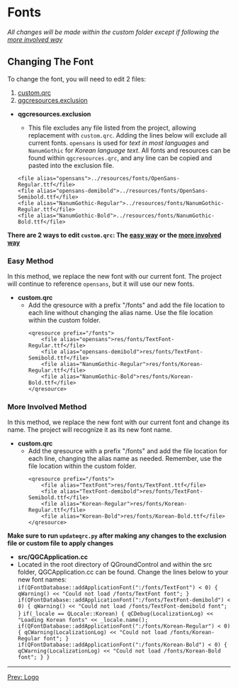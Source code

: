 # Fonts

*All changes will be made within the custom folder except if following the [more involved way](#hardermethod)*

## <a name="changingthefont"></a>Changing The Font
To change the font, you will need to edit 2 files:
 1. [custom.qrc](res/example/custom.qrc)
 2. [qgcresources.exclusion](res/example/qgcresources.exclusion)

 - **qgcresources.exclusion**
    - This file excludes any file listed from the project, allowing replacement with `custom.qrc`. Adding the lines below will exclude all current fonts. `opensans` is used for *text in most languages* and `NanumGothic` for *Korean language text*. All fonts and resources can be found within `qgcresources.qrc`, and any line can be copied and pasted into the exclusion file.

    ```
    <file alias="opensans">../resources/fonts/OpenSans-Regular.ttf</file>
    <file alias="opensans-demibold">../resources/fonts/OpenSans-Semibold.ttf</file>
    <file alias="NanumGothic-Regular">../resources/fonts/NanumGothic-Regular.ttf</file>
    <file alias="NanumGothic-Bold">../resources/fonts/NanumGothic-Bold.ttf</file>
    ```

**There are 2 ways to edit `custom.qrc`: The [easy way](#easymethod) or the [more involved way](#hardermethod)**
### <a name="easymethod"></a>Easy Method
In this method, we replace the new font with our current font. The project will continue to reference `opensans`, but it will use our new fonts.

 - **custom.qrc**
    - Add the qresource with a prefix "/fonts" and add the file location to each line without changing the alias name. Use the file location within the custom folder.
        ```
        <qresource prefix="/fonts">
            <file alias="opensans">res/fonts/TextFont-Regular.ttf</file>
            <file alias="opensans-demibold">res/fonts/TextFont-Semibold.ttf</file>
            <file alias="NanumGothic-Regular">res/fonts/Korean-Regular.ttf</file>
            <file alias="NanumGothic-Bold">res/fonts/Korean-Bold.ttf</file>
        </qresource>
        ```

### <a name="hardermethod"></a>More Involved Method
In this method, we replace the new font with our current font and change its name. The project will recognize it as its new font name.

 - **custom.qrc**
    - Add the qresource with a prefix "/fonts" and add the file location for each line, changing the alias name as needed. Remember, use the file location within the custom folder.
        ```
	    <qresource prefix="/fonts">
		    <file alias="TextFont">res/fonts/TextFont.ttf</file>
		    <file alias="TextFont-demibold">res/fonts/TextFont-Semibold.ttf</file>
		    <file alias="Korean-Regular">res/fonts/Korean-Regular.ttf</file>
		    <file alias="Korean-Bold">res/fonts/Korean-Bold.ttf</file>
	    </qresource>
        ```

**Make sure to run `updateqrc.py` after making any changes to the exclusion file or custom file to apply changes**

 - **src/QGCApplication.cc**
  - Located in the root directory of QGroundControl and within the src folder, QGCApplication.cc can be found. Change the lines below to your new font names:
        ```
        if(QFontDatabase::addApplicationFont(":/fonts/TextFont") < 0) {
            qWarning() << "Could not load /fonts/TextFont font";
        }
        if(QFontDatabase::addApplicationFont(":/fonts/TextFont-demibold") < 0) {
            qWarning() << "Could not load /fonts/TextFont-demibold font";
        }
        ```
        ```
        if(_locale == QLocale::Korean) {
            qCDebug(LocalizationLog) << "Loading Korean fonts" << _locale.name();
            if(QFontDatabase::addApplicationFont(":/fonts/Korean-Regular") < 0) {
                qCWarning(LocalizationLog) << "Could not load /fonts/Korean-Regular font";
            }
            if(QFontDatabase::addApplicationFont(":/fonts/Korean-Bold") < 0) {
                qCWarning(LocalizationLog) << "Could not load /fonts/Korean-Bold font";
            }
        }
        ```


---
[Prev: Logo](Logo.md)